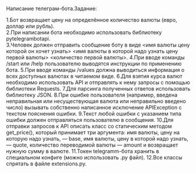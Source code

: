 Написание телеграм-бота.Задание:

1.Бот возвращает цену на определённое количество валюты (евро, доллар или рубль).	
2.При написании бота необходимо использовать библиотеку pytelegrambotapi.	
3.Человек должен отправить сообщение боту в виде <имя валюты цену которой он хочет узнать> <имя валюты в которой надо узнать цену первой валюты> <количество первой валюты>.
4.При вводе команды /start или /help пользователю выводятся инструкции по применению бота.
5.При вводе команды /values должна выводиться информация о всех доступных валютах в читаемом виде.
6.Для взятия курса валют необходимо использовать API и отправлять к нему запросы с помощью библиотеки Requests.
7.Для парсинга полученных ответов использовать библиотеку JSON.
8.При ошибке пользователя (например, введена неправильная или несуществующая валюта или неправильно введено число) вызывать собственно написанное исключение APIException с текстом пояснения ошибки.
9.Текст любой ошибки с указанием типа ошибки должен отправляться пользователю в сообщения.
10.Для отправки запросов к API описать класс со статическим методом get_price(), который принимает три аргумента: имя валюты, цену на которую надо узнать, — base, имя валюты, цену в которой надо узнать, — quote, количество переводимой валюты — amount и возвращает нужную сумму в валюте.
11.Токен telegramm-бота хранить в специальном конфиге (можно использовать .py файл).
12.Все классы спрятать в файле extensions.py.
